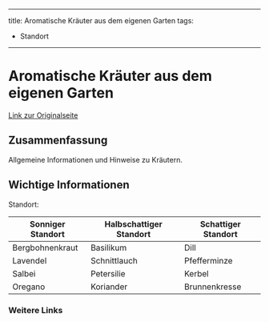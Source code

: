 --------------------
title: Aromatische Kräuter aus dem eigenen Garten
tags:
 - Standort
--------------------

# Aromatische Kräuter aus dem eigenen Garten

[Link zur Originalseite](https://www.dehner.de/ratgeber/pflanzen-tipps/ratgeber-kraeuter/)

## Zusammenfassung

Allgemeine Informationen und Hinweise zu Kräutern.

## Wichtige Informationen

Standort:

| Sonniger Standort | Halbschattiger Standort | Schattiger Standort |
|-------------------|-------------------------|---------------------|
| Bergbohnenkraut   | Basilikum               | Dill                |
| Lavendel          | Schnittlauch            | Pfefferminze        |
| Salbei            | Petersilie              | Kerbel              |
| Oregano           | Koriander               | Brunnenkresse       |


### Weitere Links
